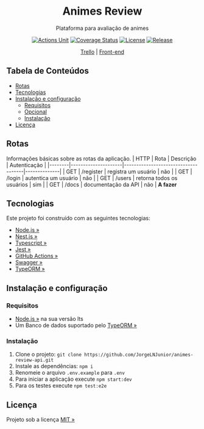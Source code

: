 <div align="center" id="short-description">

<h1>Animes Review</h1>

Plataforma para avaliação de animes

</div>

<div align="center" id="badges">

[![Actions Unit](https://img.shields.io/github/workflow/status/JorgeLNJunior/animes-review-api/Unit%20Tests/master)](https://github.com/JorgeLNJunior/animes-review-api/actions/workflows/unit-tests.yml)
[![Coverage Status](https://coveralls.io/repos/github/JorgeLNJunior/animes-review-api/badge.svg?branch=master)](https://coveralls.io/github/JorgeLNJunior/animes-review-api?branch=master)
[![License](https://img.shields.io/github/license/JorgeLNJunior/animes-review-api)](https://github.com/JorgeLNJunior/animes-review-api/blob/master/LICENSE.md)
[![Release](https://img.shields.io/github/v/release/JorgeLNJunior/animes-review-api?color=lgreen)](https://github.com/JorgeLNJunior/animes-review-api/releases)

</div>

<div align="center">

[Trello](https://trello.com/b/o7iD52J4/animes-review) |
[Front-end](https://github.com/JorgeLNJunior/animes-review)

</div>

## Tabela de Conteúdos
* [Rotas](https://github.com/JorgeLNJunior/animes-review-api#rotas)
* [Tecnologias](https://github.com/JorgeLNJunior/animes-review-api#tecnologias)
* [Instalação e configuração](https://github.com/JorgeLNJunior/animes-review-api#instala%C3%A7%C3%A3o-e-configura%C3%A7%C3%A3o)
  * [Requisitos](https://github.com/JorgeLNJunior/animes-review-api#requisitos)
  * [Opcional](https://github.com/JorgeLNJunior/animes-review-api#requisitos)
  * [Instalação](https://github.com/JorgeLNJunior/animes-review-api#instala%C3%A7%C3%A3o)
* [Licença](https://github.com/JorgeLNJunior/animes-review-api#licen%C3%A7a)

## Rotas

Informações básicas sobre as rotas da aplicação.
| HTTP   | Rota                | Descrição                           | Autenticação |
|--------|---------------------|-------------------------------------|--------------|
| GET    | /register           | registra um usuário                 | não          |
| GET    | /login              | autentica um usuário                | não          |
| GET    | /users              | retorna todos os usuários           | sim          |
| GET    | /docs               | documentação da API                 | não          |
**A fazer**

## Tecnologias
Este projeto foi construído com as seguintes tecnologias:
- [Node.js »](https://nodejs.org)
- [Nest.js »](https://nestjs.com)
- [Typescript »](https://www.typescriptlang.org)
- [Jest »](https://jestjs.io)
- [GitHub Actions »](https://github.com/features/actions)
- [Swagger »](https://swagger.io)
- [TypeORM »](https://typeorm.io)

## Instalação e configuração
### Requisitos
  - [Node.js »](https://nodejs.org/en/download) na sua versão lts
  - Um Banco de dados suportado pelo [TypeORM »](https://typeorm.io)

### Instalação
  1. Clone o projeto: `git clone https://github.com/JorgeLNJunior/animes-review-api.git`
  2. Instale as dependências: `npm i`
  3. Renomeie o arquivo `.env.example` para `.env`
  4. Para iniciar a aplicação execute `npm start:dev`
  5. Para os testes execute `npm test:e2e`

## Licença
Projeto sob a licença [MIT »](https://github.com/JorgeLNJunior/animes-review-api/blob/master/LICENSE.md)
